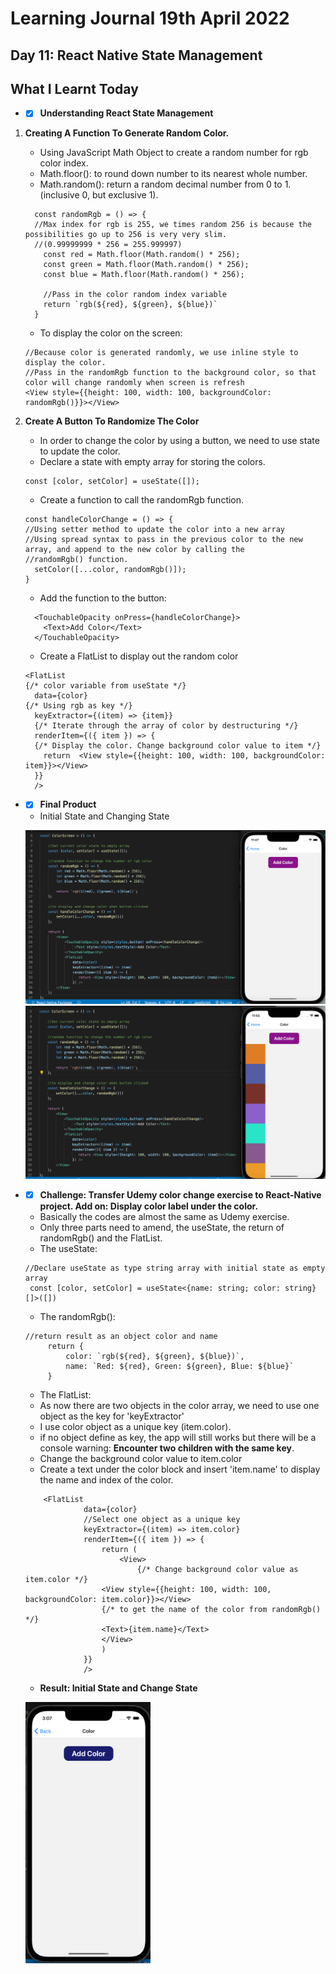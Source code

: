 # Learning Journal 19th April 2022
## Day 11: React Native State Management
## What I Learnt Today
* - [x] **Understanding React State Management**
1.  **Creating A Function To Generate Random Color.**
    * Using JavaScript Math Object to create a random number for rgb color index.
    * Math.floor(): to round down number to its nearest whole number.
    * Math.random(): return a random decimal number from 0 to 1. (inclusive 0, but exclusive 1).
    ```
      const randomRgb = () => {
      //Max index for rgb is 255, we times random 256 is because the possibilities go up to 256 is very very slim.
      //(0.99999999 * 256 = 255.999997)
        const red = Math.floor(Math.random() * 256);
        const green = Math.floor(Math.random() * 256);
        const blue = Math.floor(Math.random() * 256);
        
        //Pass in the color random index variable
        return `rgb(${red}, ${green}, ${blue})`
      }
    ```
    
    * To display the color on the screen:
    ```
    //Because color is generated randomly, we use inline style to display the color.
    //Pass in the randomRgb function to the background color, so that color will change randomly when screen is refresh
    <View style={{height: 100, width: 100, backgroundColor: randomRgb()}}></View>
    ```
2.  **Create A Button To Randomize The Color**
    * In order to change the color by using a button, we need to use state to update the color.
    * Declare a state with empty array for storing the colors.
    ```
    const [color, setColor] = useState([]);
    ```
    * Create a function to call the randomRgb function.
    ```
    const handleColorChange = () => {
    //Using setter method to update the color into a new array 
    //Using spread syntax to pass in the previous color to the new array, and append to the new color by calling the
    //randomRgb() function.
      setColor([...color, randomRgb()]);
    }
    ```
    * Add the function to the button:
    ```
      <TouchableOpacity onPress={handleColorChange}>
        <Text>Add Color</Text>
      </TouchableOpacity>
    ```
    * Create a FlatList to display out the random color
    ```
    <FlatList
    {/* color variable from useState */}
      data={color}
    {/* Using rgb as key */}
      keyExtractor={(item) => {item}}
      {/* Iterate through the array of color by destructuring */}
      renderItem={({ item }) => {
      {/* Display the color. Change background color value to item */}
        return  <View style={{height: 100, width: 100, backgroundColor: item}}></View>
      }}
      />
    ```
* - [x]  **Final Product**
   *  Initial State and Changing State
    <p float="left">
      <img src="https://github.com/janson-gan/react-native-training/blob/main/images/Screenshot%202022-04-19%20at%2011.47.25%20AM.png" width="480" />
      <img src="https://github.com/janson-gan/react-native-training/blob/main/images/Screenshot%202022-04-19%20at%2011.53.44%20AM.png" width="480" />
   </p>
* - [x] **Challenge: Transfer Udemy color change exercise to React-Native project. Add on: Display color label under the color.** 
   * Basically the codes are almost the same as Udemy exercise.
   * Only three parts need to amend, the useState, the return of randomRgb() and the FlatList.
   * The useState:
   ```
   //Declare useState as type string array with initial state as empty array
    const [color, setColor] = useState<{name: string; color: string}[]>([])
   ```
   * The randomRgb():
   ```
   //return result as an object color and name
        return {
            color: `rgb(${red}, ${green}, ${blue})`,
            name: `Red: ${red}, Green: ${green}, Blue: ${blue}`
        }
   ```
   * The FlatList:
   * As now there are two objects in the color array, we need to use one object as the key for 'keyExtractor'
   * I use color object as a unique key (item.color).
   * if no object define as key, the app will still works but there will be a console warning: **Encounter two children with the same key**.
   * Change the background color value to item.color
   * Create a text under the color block and insert 'item.name' to display the name and index of the color.
   ```
       <FlatList 
                data={color}
                //Select one object as a unique key
                keyExtractor={(item) => item.color}
                renderItem={({ item }) => {
                    return (
                        <View>
                            {/* Change background color value as item.color */}
                    <View style={{height: 100, width: 100, backgroundColor: item.color}}></View>
                    {/* to get the name of the color from randomRgb() */}
                    <Text>{item.name}</Text>
                    </View>
                    )
                }}
                />
   ```
   * **Result: Initial State and Change State**
   <p float="left">
      <img src="https://github.com/janson-gan/react-native-training/blob/main/images/Screenshot%202022-04-19%20at%203.07.21%20PM.png" width="200"/>
    <img src="" width="500"/>
   </p>
  
    
